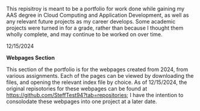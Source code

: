 
This repisitroy is meant to be a portfolio for work done while gaining my AAS degree in Cloud Computing and Application Development, as well as any relevant future projects as my career develops. Some academic projects were turned in for a grade, rather than because I thought them wholly complete, and may continue to be worked on over time.

12/15/2024

****Webpages Section****

This section of the portfolio is for the webpages created from 2024, from various assignments. Each of the pages can be viewed by downloading the files, and opening the relevant index file by choice. As of 12/15/2024, the original repisotories for these webpages can be found at https://github.com/SteffTest94?tab=repositories; I have the intention to consolodate these webpages into one project at a later date.
<!---
SteffTest94/SteffTest94 is a ✨ special ✨ repository because its `README.md` (this file) appears on your GitHub profile.
You can click the Preview link to take a look at your changes.
--->
